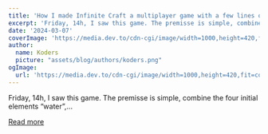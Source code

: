 ```yaml
---
title: 'How I made Infinite Craft a multiplayer game with a few lines of code'
excerpt: 'Friday, 14h, I saw this game. The premisse is simple, combine the four initial elements “water”,...'
date: '2024-03-07'
coverImage: 'https://media.dev.to/cdn-cgi/image/width=1000,height=420,fit=cover,gravity=auto,format=auto/https%3A%2F%2Fdev-to-uploads.s3.amazonaws.com%2Fuploads%2Farticles%2Ffpt1ibgsy7231bmbnqty.jpeg'
author:
  name: Koders
  picture: "assets/blog/authors/koders.png"
ogImage:
  url: 'https://media.dev.to/cdn-cgi/image/width=1000,height=420,fit=cover,gravity=auto,format=auto/https%3A%2F%2Fdev-to-uploads.s3.amazonaws.com%2Fuploads%2Farticles%2Ffpt1ibgsy7231bmbnqty.jpeg'
---
```


Friday, 14h, I saw this game. The premisse is simple, combine the four initial elements “water”,...

[Read more](https://dev.to/vtnorton/how-i-made-infinite-craft-a-multiplayer-game-with-a-few-lines-of-code-4ne7)
